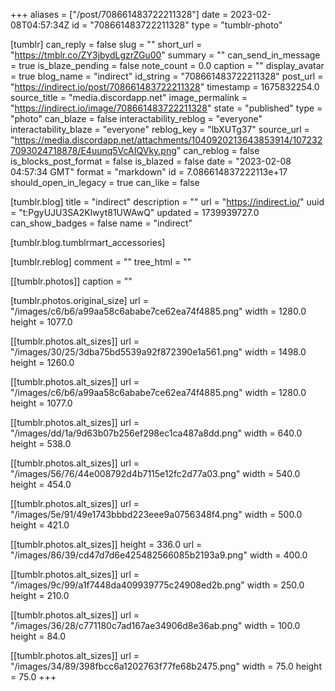 +++
aliases = ["/post/708661483722211328"]
date = 2023-02-08T04:57:34Z
id = "708661483722211328"
type = "tumblr-photo"

[tumblr]
can_reply = false
slug = ""
short_url = "https://tmblr.co/ZY3jbydLgzrZGu00"
summary = ""
can_send_in_message = true
is_blaze_pending = false
note_count = 0.0
caption = ""
display_avatar = true
blog_name = "indirect"
id_string = "708661483722211328"
post_url = "https://indirect.io/post/708661483722211328"
timestamp = 1675832254.0
source_title = "media.discordapp.net"
image_permalink = "https://indirect.io/image/708661483722211328"
state = "published"
type = "photo"
can_blaze = false
interactability_reblog = "everyone"
interactability_blaze = "everyone"
reblog_key = "lbXUTg37"
source_url = "https://media.discordapp.net/attachments/1040920213643853914/1072327093024718878/E4uunq5VcAIQVky.png"
can_reblog = false
is_blocks_post_format = false
is_blazed = false
date = "2023-02-08 04:57:34 GMT"
format = "markdown"
id = 7.086614837222113e+17
should_open_in_legacy = true
can_like = false

[tumblr.blog]
title = "indirect"
description = ""
url = "https://indirect.io/"
uuid = "t:PgyUJU3SA2Klwyt81UWAwQ"
updated = 1739939727.0
can_show_badges = false
name = "indirect"

[tumblr.blog.tumblrmart_accessories]

[tumblr.reblog]
comment = ""
tree_html = ""

[[tumblr.photos]]
caption = ""

[tumblr.photos.original_size]
url = "/images/c6/b6/a99aa58c6ababe7ce62ea74f4885.png"
width = 1280.0
height = 1077.0

[[tumblr.photos.alt_sizes]]
url = "/images/30/25/3dba75bd5539a92f872390e1a561.png"
width = 1498.0
height = 1260.0

[[tumblr.photos.alt_sizes]]
url = "/images/c6/b6/a99aa58c6ababe7ce62ea74f4885.png"
width = 1280.0
height = 1077.0

[[tumblr.photos.alt_sizes]]
url = "/images/dd/1a/9d63b07b256ef298ec1ca487a8dd.png"
width = 640.0
height = 538.0

[[tumblr.photos.alt_sizes]]
url = "/images/56/76/44e008792d4b7115e12fc2d77a03.png"
width = 540.0
height = 454.0

[[tumblr.photos.alt_sizes]]
url = "/images/5e/91/49e1743bbbd223eee9a0756348f4.png"
width = 500.0
height = 421.0

[[tumblr.photos.alt_sizes]]
height = 336.0
url = "/images/86/39/cd47d7d6e425482566085b2193a9.png"
width = 400.0

[[tumblr.photos.alt_sizes]]
url = "/images/9c/99/a1f7448da409939775c24908ed2b.png"
width = 250.0
height = 210.0

[[tumblr.photos.alt_sizes]]
url = "/images/36/28/c771180c7ad167ae34906d8e36ab.png"
width = 100.0
height = 84.0

[[tumblr.photos.alt_sizes]]
url = "/images/34/89/398fbcc6a1202763f77fe68b2475.png"
width = 75.0
height = 75.0
+++

